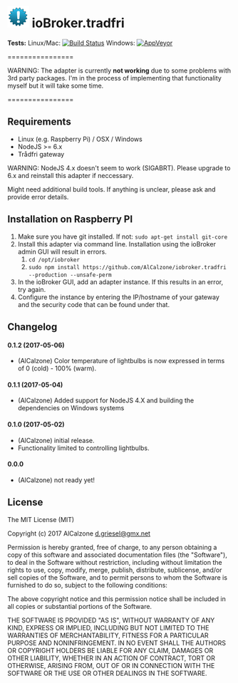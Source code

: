 ![Logo](admin/tradfri.png)
ioBroker.tradfri
=================


**Tests:** Linux/Mac: [![Build Status](https://travis-ci.org/AlCalzone/iobroker.tradfri.svg?branch=master)](https://travis-ci.org/AlCalzone/iobroker.tradfri) 
Windows: [![AppVeyor](https://ci.appveyor.com/api/projects/status/github/AlCalzone/ioBroker.tradfri?branch=master&svg=true)](https://ci.appveyor.com/project/AlCalzone/ioBroker-tradfri/)

================

WARNING: The adapter is currently **not working** due to some problems with 3rd party packages.
I'm in the process of implementing that functionality myself but it will take some time.

================


## Requirements
* Linux (e.g. Raspberry Pi) / OSX / Windows
* NodeJS >= 6.x
* Trådfri gateway

WARNING: NodeJS 4.x doesn't seem to work (SIGABRT). Please upgrade to 6.x and reinstall this adapter if neccessary.

Might need additional build tools. If anything is unclear, please ask and provide error details.

## Installation on Raspberry PI
1. Make sure you have git installed. If not: `sudo apt-get install git-core`
1. Install this adapter via command line. Installation using the ioBroker admin GUI will result in errors.
    1. `cd /opt/iobroker`
    1. `sudo npm install https://github.com/AlCalzone/iobroker.tradfri --production --unsafe-perm`
1. In the ioBroker GUI, add an adapter instance. If this results in an error, try again.
1. Configure the instance by entering the IP/hostname of your gateway and the security code that can be found under that.

## Changelog

#### 0.1.2 (2017-05-06)
* (AlCalzone) Color temperature of lightbulbs is now expressed in terms of 0 (cold) - 100% (warm).

#### 0.1.1 (2017-05-04)
* (AlCalzone) Added support for NodeJS 4.X and building the dependencies on Windows systems

#### 0.1.0 (2017-05-02)
* (AlCalzone) initial release. 
* Functionality limited to controlling lightbulbs.

#### 0.0.0
* (AlCalzone) not ready yet!

## License
The MIT License (MIT)

Copyright (c) 2017 AlCalzone <d.griesel@gmx.net>

Permission is hereby granted, free of charge, to any person obtaining a copy
of this software and associated documentation files (the "Software"), to deal
in the Software without restriction, including without limitation the rights
to use, copy, modify, merge, publish, distribute, sublicense, and/or sell
copies of the Software, and to permit persons to whom the Software is
furnished to do so, subject to the following conditions:

The above copyright notice and this permission notice shall be included in
all copies or substantial portions of the Software.

THE SOFTWARE IS PROVIDED "AS IS", WITHOUT WARRANTY OF ANY KIND, EXPRESS OR
IMPLIED, INCLUDING BUT NOT LIMITED TO THE WARRANTIES OF MERCHANTABILITY,
FITNESS FOR A PARTICULAR PURPOSE AND NONINFRINGEMENT. IN NO EVENT SHALL THE
AUTHORS OR COPYRIGHT HOLDERS BE LIABLE FOR ANY CLAIM, DAMAGES OR OTHER
LIABILITY, WHETHER IN AN ACTION OF CONTRACT, TORT OR OTHERWISE, ARISING FROM,
OUT OF OR IN CONNECTION WITH THE SOFTWARE OR THE USE OR OTHER DEALINGS IN
THE SOFTWARE.
